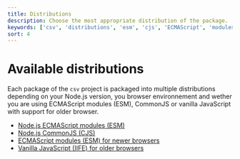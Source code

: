 ```yaml
---
title: Distributions
description: Choose the most appropriate distribution of the package.
keywords: ['csv', 'distributions', 'esm', 'cjs', 'ECMAScript', 'modules', 'CommonJS', 'IIFE']
sort: 4
---
```


# Available distributions

Each package of the `csv` project is packaged into multiple distributions depending on your Node.js version, you browser environnement and wether you are using ECMAScript modules (ESM), CommonJS or vanilla JavaScript with support for older browser.

* [Node.js ECMAScript modules (ESM)](/project/dist/nodejs_esm/)
* [Node.js CommonJS (CJS)](/project/dist/nodejs_cjs/)
* [ECMAScript modules (ESM) for newer browsers](/project/dist/browser_esm/)
* [Vanilla JavaScript (IIFE) for older browsers](/project/dist/browser_iife/)
